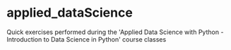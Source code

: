# applied_dataScience
Quick exercises performed during the 'Applied Data Science with Python - Introduction to Data Science in Python' course classes
